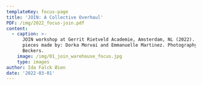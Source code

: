 ```yaml
---
templateKey: focus-page
title: 'JOIN: A Collective Overhaul'
PDF: /img/2022_focus-join.pdf
content:
  - caption: >-
      JOIN workshop at Gerrit Rietveld Academie, Amsterdam, NL (2022). JOIN
      pieces made by: Dorka Morvai and Emmanuelle Martinez. Photography by Anouk
      Beckers.
    image: /img/01_join_warehouse_focus.jpg
    type: images
author: Ida Falck Øien
date: '2022-03-01'
---
```


